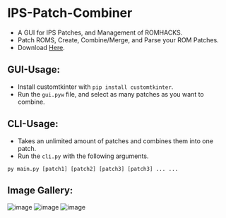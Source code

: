 # IPS-Patch-Combiner
- A GUI for IPS Patches, and Management of ROMHACKS.
- Patch ROMS, Create, Combine/Merge, and Parse your ROM Patches.
- Download [Here](https://github.com/Minecraft-3DS-Community/IPS-Patch-Tool/releases/download/v1.0/IPS-Patch-Tool.exe).

## GUI-Usage:
- Install customtkinter with `pip install customtkinter`.
- Run the `gui.pyw` file, and select as many patches as you want to combine.

## CLI-Usage:
- Takes an unlimited amount of patches and combines them into one patch.
- Run the `cli.py` with the following arguments.
```
py main.py [patch1] [patch2] [patch3] [patch3] ... ...
```
## Image Gallery:
![image](https://github.com/user-attachments/assets/cab1fc19-fd43-4e33-85b5-b88412af8afe)
![image](https://github.com/user-attachments/assets/2e604488-7825-4b3d-809a-6fbe059e116c)
![image](https://github.com/user-attachments/assets/ad35bdd7-915b-494a-bb1d-54e7ce12c607)
